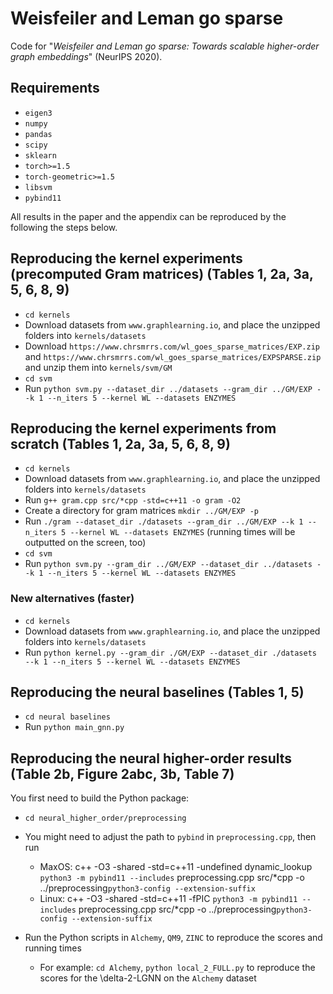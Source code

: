 # Weisfeiler and Leman go sparse
Code for "_Weisfeiler and Leman go sparse: Towards scalable higher-order graph embeddings_" (NeurIPS 2020).

## Requirements
- `eigen3`
- `numpy`
- `pandas`
- `scipy`
- `sklearn`
- `torch>=1.5`
- `torch-geometric>=1.5`
- `libsvm`
- `pybind11`

All results in the paper and the appendix can be reproduced by the following the steps below. 

## Reproducing the kernel experiments (precomputed Gram matrices) (Tables 1, 2a, 3a, 5, 6, 8, 9)
- `cd kernels`
- Download datasets from `www.graphlearning.io`,  and place the unzipped folders into `kernels/datasets`
- Download `https://www.chrsmrrs.com/wl_goes_sparse_matrices/EXP.zip` and `https://www.chrsmrrs.com/wl_goes_sparse_matrices/EXPSPARSE.zip` and unzip them into `kernels/svm/GM`
- `cd svm`
- Run `python svm.py --dataset_dir ../datasets --gram_dir ../GM/EXP --k 1 --n_iters 5 --kernel WL --datasets ENZYMES`

## Reproducing the kernel experiments from scratch (Tables 1, 2a, 3a, 5, 6, 8, 9)
- `cd kernels`
- Download datasets from `www.graphlearning.io`,  and place the unzipped folders into `kernels/datasets`
- Run `g++ gram.cpp src/*cpp -std=c++11 -o gram -O2`
- Create a directory for gram matrices `mkdir ../GM/EXP -p`
- Run `./gram --dataset_dir ./datasets --gram_dir ../GM/EXP --k 1 --n_iters 5 --kernel WL --datasets ENZYMES` (running times will be outputted on the screen, too)
- `cd svm`
- Run `python svm.py --gram_dir ../GM/EXP --dataset_dir ../datasets --k 1 --n_iters 5 --kernel WL --datasets ENZYMES`

### New alternatives (faster)
- `cd kernels`
- Download datasets from `www.graphlearning.io`,  and place the unzipped folders into `kernels/datasets`
- Run `python kernel.py --gram_dir ./GM/EXP --dataset_dir ./datasets --k 1 --n_iters 5 --kernel WL --datasets ENZYMES`

## Reproducing the neural baselines (Tables 1, 5)
- `cd neural baselines`
- Run `python main_gnn.py`

## Reproducing the neural higher-order results (Table 2b, Figure 2abc, 3b, Table 7)
You first need to build the Python package:
- `cd neural_higher_order/preprocessing`
- You might need to adjust the path to `pybind` in `preprocessing.cpp`, then run 
    - MaxOS: c++ -O3 -shared -std=c++11 -undefined dynamic_lookup `python3 -m pybind11 --includes`  preprocessing.cpp src/*cpp -o ../preprocessing`python3-config --extension-suffix` 
    - Linux: c++ -O3  -shared -std=c++11 -fPIC `python3 -m pybind11 --includes`  preprocessing.cpp src/*cpp -o ../preprocessing`python3-config --extension-suffix`

- Run the Python scripts in `Alchemy`, `QM9`, `ZINC` to reproduce the scores and running times
    - For example: `cd Alchemy`, `python local_2_FULL.py` to reproduce the scores for the \delta-2-LGNN on the  `Alchemy` dataset

